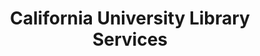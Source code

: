 ---
layout: repo
title: "California University Library Services"
id: 13662
permalink: repos/13662/
---